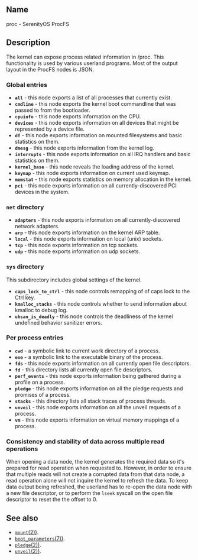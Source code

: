 ## Name

proc - SerenityOS ProcFS

## Description

The kernel can expose process related information in /proc.
This functionality is used by various userland programs.
Most of the output layout in the ProcFS nodes is JSON.

### Global entries

* **`all`** - this node exports a list of all processes that currently exist.
* **`cmdline`** - this node exports the kernel boot commandline that was passed to
from the bootloader.
* **`cpuinfo`** - this node exports information on the CPU.
* **`devices`** - this node exports information on all devices that might be represented
by a device file.
* **`df`** - this node exports information on mounted filesystems and basic statistics on
them.
* **`dmesg`** - this node exports information from the kernel log.
* **`interrupts`** - this node exports information on all IRQ handlers and basic statistics on
them. 
* **`kernel_base`** - this node reveals the loading address of the kernel.
* **`keymap`** - this node exports information on current used keymap.
* **`memstat`** - this node exports statistics on memory allocation in the kernel.
* **`pci`** - this node exports information on all currently-discovered PCI devices in the system.

### `net` directory

* **`adapters`** - this node exports information on all currently-discovered network adapters.
* **`arp`** - this node exports information on the kernel ARP table.
* **`local`** - this node exports information on local (unix) sockets.
* **`tcp`** - this node exports information on tcp sockets.
* **`udp`** - this node exports information on udp sockets.

### `sys` directory

This subdirectory includes global settings of the kernel.

* **`caps_lock_to_ctrl`** - this node controls remapping of of caps lock to the Ctrl key.
* **`kmalloc_stacks`** - this node controls whether to send information about kmalloc to debug log.
* **`ubsan_is_deadly`** - this node controls the deadliness of the kernel undefined behavior
sanitizer errors.

### Per process entries

* **`cwd`** - a symbolic link to current work directory of a process.
* **`exe`** - a symbolic link to the executable binary of the process.
* **`fds`** - this node exports information on all currently open file descriptors.
* **`fd`** - this directory lists all currently open file descriptors.
* **`perf_events`** - this node exports information being gathered during a profile on a process.
* **`pledge`** - this node exports information on all the pledge requests and promises of a process.
* **`stacks`** - this directory lists all stack traces of process threads.
* **`unveil`** - this node exports information on all the unveil requests of a process.
* **`vm`** - this node exports information on virtual memory mappings of a process.

### Consistency and stability of data across multiple read operations

When opening a data node, the kernel generates the required data so it's prepared
for read operation when requested to. However, in order to ensure that multiple reads
will not create a corrupted data from that data node, a read operation alone will
not inquire the kernel to refresh the data.
To keep data output being refreshed, the userland has to re-open the data node with a 
new file descriptor, or to perform the `lseek` syscall on the open file descriptor to
reset the the offset to 0.

## See also

* [`mount`(2))](../man2/mount.md).
* [`boot_parameters`(7))](boot_parameters.md).
* [`pledge`(2))](../man2/pledge.md).
* [`unveil`(2))](../man2/unveil.md).
